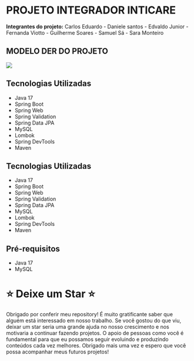 # PROJETO INTEGRADOR INTICARE

**Integrantes do projeto:** Carlos Eduardo - Daniele santos - Edvaldo Junior - Fernanda Viotto - Guilherme Soares - Samuel Sá - Sara Monteiro  

## MODELO DER DO PROJETO

![](https://github.com/edvaldoljr/Projeto-Integrador-Modelo-DER-E-DDL/blob/main/IMG-DER.png?raw=true)



## Tecnologias Utilizadas

- Java 17
- Spring Boot
- Spring Web
- Spring Validation
- Spring Data JPA
- MySQL
- Lombok
- Spring DevTools
- Maven

## Tecnologias Utilizadas

- Java 17
- Spring Boot
- Spring Web
- Spring Validation
- Spring Data JPA
- MySQL
- Lombok
- Spring DevTools
- Maven

## Pré-requisitos

- Java 17
- MySQL

# ⭐️ **Deixe um Star** ⭐️



Obrigado por conferir meu repository! É muito gratificante saber que alguém está interessado em nosso trabalho. Se você gostou do que viu, deixar um star seria uma grande ajuda no nosso crescimento e nos motivaria a continuar fazendo projetos. O apoio de pessoas como você é fundamental para que eu possamos seguir evoluindo e produzindo conteúdos cada vez melhores. Obrigado mais uma vez e espero que você possa acompanhar meus futuros projetos!